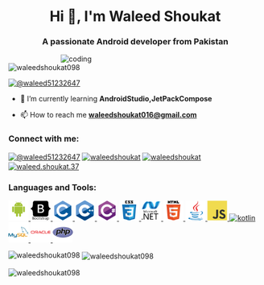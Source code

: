 <h1 align="center">Hi 👋, I'm Waleed Shoukat</h1>
<h3 align="center">A passionate Android developer from Pakistan</h3>
<img align="right" alt="coding" width="400px" src="https://encrypted-tbn0.gstatic.com/images?q=tbn:ANd9GcTPxgoxmKk008xmBJvb1s3iAbh4EDpFcK2YKA&usqp=CAU"

<p align="left"> <img src="https://komarev.com/ghpvc/?username=waleedshoukat098&label=Profile%20views&color=0e75b6&style=flat" alt="waleedshoukat098" /> </p>

<p align="left"> <a href="https://twitter.com/@waleed51232647" target="blank"><img src="https://img.shields.io/twitter/follow/@waleed51232647?logo=twitter&style=for-the-badge" alt="@waleed51232647" /></a> </p>

- 🌱 I’m currently learning **AndroidStudio,JetPackCompose**

- 📫 How to reach me **waleedshoukat016@gmail.com**

<h3 align="left">Connect with me:</h3>
<p align="left">
<a href="https://twitter.com/@waleed51232647" target="blank"><img align="center" src="https://raw.githubusercontent.com/rahuldkjain/github-profile-readme-generator/master/src/images/icons/Social/twitter.svg" alt="@waleed51232647" height="30" width="40" /></a>
<a href="https://linkedin.com/in/waleedshoukat" target="blank"><img align="center" src="https://raw.githubusercontent.com/rahuldkjain/github-profile-readme-generator/master/src/images/icons/Social/linked-in-alt.svg" alt="waleedshoukat" height="30" width="40" /></a>
<a href="https://fb.com/waleedshoukat" target="blank"><img align="center" src="https://raw.githubusercontent.com/rahuldkjain/github-profile-readme-generator/master/src/images/icons/Social/facebook.svg" alt="waleedshoukat" height="30" width="40" /></a>
<a href="https://instagram.com/waleed.shoukat.37" target="blank"><img align="center" src="https://raw.githubusercontent.com/rahuldkjain/github-profile-readme-generator/master/src/images/icons/Social/instagram.svg" alt="waleed.shoukat.37" height="30" width="40" /></a>
</p>

<h3 align="left">Languages and Tools:</h3>
<p align="left"> <a href="https://developer.android.com" target="_blank" rel="noreferrer"> <img src="https://raw.githubusercontent.com/devicons/devicon/master/icons/android/android-original-wordmark.svg" alt="android" width="40" height="40"/> </a> <a href="https://getbootstrap.com" target="_blank" rel="noreferrer"> <img src="https://raw.githubusercontent.com/devicons/devicon/master/icons/bootstrap/bootstrap-plain-wordmark.svg" alt="bootstrap" width="40" height="40"/> </a> <a href="https://www.cprogramming.com/" target="_blank" rel="noreferrer"> <img src="https://raw.githubusercontent.com/devicons/devicon/master/icons/c/c-original.svg" alt="c" width="40" height="40"/> </a> <a href="https://www.w3schools.com/cpp/" target="_blank" rel="noreferrer"> <img src="https://raw.githubusercontent.com/devicons/devicon/master/icons/cplusplus/cplusplus-original.svg" alt="cplusplus" width="40" height="40"/> </a> <a href="https://www.w3schools.com/cs/" target="_blank" rel="noreferrer"> <img src="https://raw.githubusercontent.com/devicons/devicon/master/icons/csharp/csharp-original.svg" alt="csharp" width="40" height="40"/> </a> <a href="https://www.w3schools.com/css/" target="_blank" rel="noreferrer"> <img src="https://raw.githubusercontent.com/devicons/devicon/master/icons/css3/css3-original-wordmark.svg" alt="css3" width="40" height="40"/> </a> <a href="https://dotnet.microsoft.com/" target="_blank" rel="noreferrer"> <img src="https://raw.githubusercontent.com/devicons/devicon/master/icons/dot-net/dot-net-original-wordmark.svg" alt="dotnet" width="40" height="40"/> </a> <a href="https://www.w3.org/html/" target="_blank" rel="noreferrer"> <img src="https://raw.githubusercontent.com/devicons/devicon/master/icons/html5/html5-original-wordmark.svg" alt="html5" width="40" height="40"/> </a> <a href="https://www.java.com" target="_blank" rel="noreferrer"> <img src="https://raw.githubusercontent.com/devicons/devicon/master/icons/java/java-original.svg" alt="java" width="40" height="40"/> </a> <a href="https://developer.mozilla.org/en-US/docs/Web/JavaScript" target="_blank" rel="noreferrer"> <img src="https://raw.githubusercontent.com/devicons/devicon/master/icons/javascript/javascript-original.svg" alt="javascript" width="40" height="40"/> </a> <a href="https://kotlinlang.org" target="_blank" rel="noreferrer"> <img src="https://www.vectorlogo.zone/logos/kotlinlang/kotlinlang-icon.svg" alt="kotlin" width="40" height="40"/> </a> <a href="https://www.mysql.com/" target="_blank" rel="noreferrer"> <img src="https://raw.githubusercontent.com/devicons/devicon/master/icons/mysql/mysql-original-wordmark.svg" alt="mysql" width="40" height="40"/> </a> <a href="https://www.oracle.com/" target="_blank" rel="noreferrer"> <img src="https://raw.githubusercontent.com/devicons/devicon/master/icons/oracle/oracle-original.svg" alt="oracle" width="40" height="40"/> </a> <a href="https://www.php.net" target="_blank" rel="noreferrer"> <img src="https://raw.githubusercontent.com/devicons/devicon/master/icons/php/php-original.svg" alt="php" width="40" height="40"/> </a> </p>

<p><img align="left" src="https://github-readme-stats.vercel.app/api/top-langs?username=waleedshoukat098&show_icons=true&locale=en&layout=compact" alt="waleedshoukat098" /></p>

<p>&nbsp;<img align="center" src="https://github-readme-stats.vercel.app/api?username=waleedshoukat098&show_icons=true&locale=en" alt="waleedshoukat098" /></p>

<p><img align="center" src="https://github-readme-streak-stats.herokuapp.com/?user=waleedshoukat098&" alt="waleedshoukat098" /></p>

